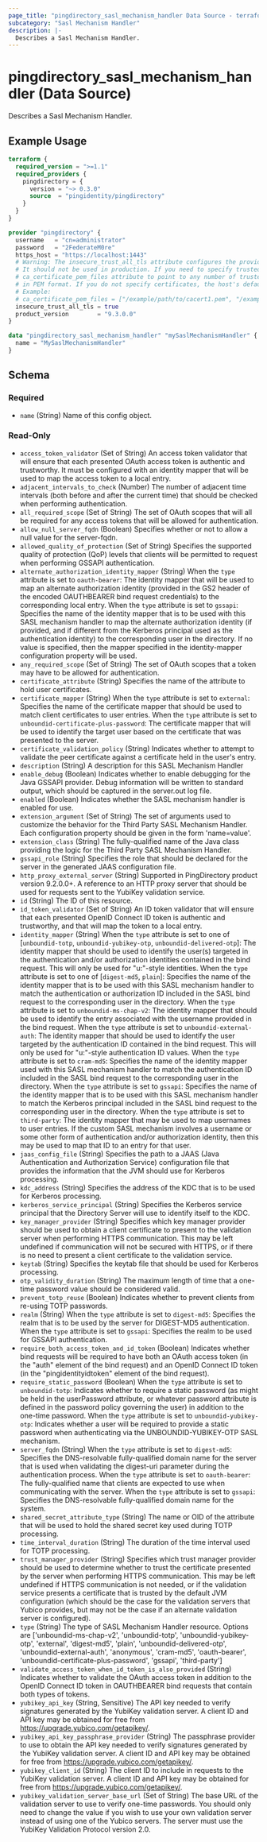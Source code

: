 ```yaml
---
page_title: "pingdirectory_sasl_mechanism_handler Data Source - terraform-provider-pingdirectory"
subcategory: "Sasl Mechanism Handler"
description: |-
  Describes a Sasl Mechanism Handler.
---
```


# pingdirectory_sasl_mechanism_handler (Data Source)

Describes a Sasl Mechanism Handler.

## Example Usage

```terraform
terraform {
  required_version = ">=1.1"
  required_providers {
    pingdirectory = {
      version = "~> 0.3.0"
      source  = "pingidentity/pingdirectory"
    }
  }
}

provider "pingdirectory" {
  username   = "cn=administrator"
  password   = "2FederateM0re"
  https_host = "https://localhost:1443"
  # Warning: The insecure_trust_all_tls attribute configures the provider to trust any certificate presented by the PingDirectory server.
  # It should not be used in production. If you need to specify trusted CA certificates, use the
  # ca_certificate_pem_files attribute to point to any number of trusted CA certificate files
  # in PEM format. If you do not specify certificates, the host's default root CA set will be used.
  # Example:
  # ca_certificate_pem_files = ["/example/path/to/cacert1.pem", "/example/path/to/cacert2.pem"]
  insecure_trust_all_tls = true
  product_version        = "9.3.0.0"
}

data "pingdirectory_sasl_mechanism_handler" "mySaslMechanismHandler" {
  name = "MySaslMechanismHandler"
}
```

<!-- schema generated by tfplugindocs -->
## Schema

### Required

- `name` (String) Name of this config object.

### Read-Only

- `access_token_validator` (Set of String) An access token validator that will ensure that each presented OAuth access token is authentic and trustworthy. It must be configured with an identity mapper that will be used to map the access token to a local entry.
- `adjacent_intervals_to_check` (Number) The number of adjacent time intervals (both before and after the current time) that should be checked when performing authentication.
- `all_required_scope` (Set of String) The set of OAuth scopes that will all be required for any access tokens that will be allowed for authentication.
- `allow_null_server_fqdn` (Boolean) Specifies whether or not to allow a null value for the server-fqdn.
- `allowed_quality_of_protection` (Set of String) Specifies the supported quality of protection (QoP) levels that clients will be permitted to request when performing GSSAPI authentication.
- `alternate_authorization_identity_mapper` (String) When the `type` attribute is set to `oauth-bearer`: The identity mapper that will be used to map an alternate authorization identity (provided in the GS2 header of the encoded OAUTHBEARER bind request credentials) to the corresponding local entry. When the `type` attribute is set to `gssapi`: Specifies the name of the identity mapper that is to be used with this SASL mechanism handler to map the alternate authorization identity (if provided, and if different from the Kerberos principal used as the authentication identity) to the corresponding user in the directory. If no value is specified, then the mapper specified in the identity-mapper configuration property will be used.
- `any_required_scope` (Set of String) The set of OAuth scopes that a token may have to be allowed for authentication.
- `certificate_attribute` (String) Specifies the name of the attribute to hold user certificates.
- `certificate_mapper` (String) When the `type` attribute is set to `external`: Specifies the name of the certificate mapper that should be used to match client certificates to user entries. When the `type` attribute is set to `unboundid-certificate-plus-password`: The certificate mapper that will be used to identify the target user based on the certificate that was presented to the server.
- `certificate_validation_policy` (String) Indicates whether to attempt to validate the peer certificate against a certificate held in the user's entry.
- `description` (String) A description for this SASL Mechanism Handler
- `enable_debug` (Boolean) Indicates whether to enable debugging for the Java GSSAPI provider. Debug information will be written to standard output, which should be captured in the server.out log file.
- `enabled` (Boolean) Indicates whether the SASL mechanism handler is enabled for use.
- `extension_argument` (Set of String) The set of arguments used to customize the behavior for the Third Party SASL Mechanism Handler. Each configuration property should be given in the form 'name=value'.
- `extension_class` (String) The fully-qualified name of the Java class providing the logic for the Third Party SASL Mechanism Handler.
- `gssapi_role` (String) Specifies the role that should be declared for the server in the generated JAAS configuration file.
- `http_proxy_external_server` (String) Supported in PingDirectory product version 9.2.0.0+. A reference to an HTTP proxy server that should be used for requests sent to the YubiKey validation service.
- `id` (String) The ID of this resource.
- `id_token_validator` (Set of String) An ID token validator that will ensure that each presented OpenID Connect ID token is authentic and trustworthy, and that will map the token to a local entry.
- `identity_mapper` (String) When the `type` attribute is set to one of [`unboundid-totp`, `unboundid-yubikey-otp`, `unboundid-delivered-otp`]: The identity mapper that should be used to identify the user(s) targeted in the authentication and/or authorization identities contained in the bind request. This will only be used for "u:"-style identities. When the `type` attribute is set to one of [`digest-md5`, `plain`]: Specifies the name of the identity mapper that is to be used with this SASL mechanism handler to match the authentication or authorization ID included in the SASL bind request to the corresponding user in the directory. When the `type` attribute is set to `unboundid-ms-chap-v2`: The identity mapper that should be used to identify the entry associated with the username provided in the bind request. When the `type` attribute is set to `unboundid-external-auth`: The identity mapper that should be used to identify the user targeted by the authentication ID contained in the bind request. This will only be used for "u:"-style authentication ID values. When the `type` attribute is set to `cram-md5`: Specifies the name of the identity mapper used with this SASL mechanism handler to match the authentication ID included in the SASL bind request to the corresponding user in the directory. When the `type` attribute is set to `gssapi`: Specifies the name of the identity mapper that is to be used with this SASL mechanism handler to match the Kerberos principal included in the SASL bind request to the corresponding user in the directory. When the `type` attribute is set to `third-party`: The identity mapper that may be used to map usernames to user entries. If the custom SASL mechanism involves a username or some other form of authentication and/or authorization identity, then this may be used to map that ID to an entry for that user.
- `jaas_config_file` (String) Specifies the path to a JAAS (Java Authentication and Authorization Service) configuration file that provides the information that the JVM should use for Kerberos processing.
- `kdc_address` (String) Specifies the address of the KDC that is to be used for Kerberos processing.
- `kerberos_service_principal` (String) Specifies the Kerberos service principal that the Directory Server will use to identify itself to the KDC.
- `key_manager_provider` (String) Specifies which key manager provider should be used to obtain a client certificate to present to the validation server when performing HTTPS communication. This may be left undefined if communication will not be secured with HTTPS, or if there is no need to present a client certificate to the validation service.
- `keytab` (String) Specifies the keytab file that should be used for Kerberos processing.
- `otp_validity_duration` (String) The maximum length of time that a one-time password value should be considered valid.
- `prevent_totp_reuse` (Boolean) Indicates whether to prevent clients from re-using TOTP passwords.
- `realm` (String) When the `type` attribute is set to `digest-md5`: Specifies the realm that is to be used by the server for DIGEST-MD5 authentication. When the `type` attribute is set to `gssapi`: Specifies the realm to be used for GSSAPI authentication.
- `require_both_access_token_and_id_token` (Boolean) Indicates whether bind requests will be required to have both an OAuth access token (in the "auth" element of the bind request) and an OpenID Connect ID token (in the "pingidentityidtoken" element of the bind request).
- `require_static_password` (Boolean) When the `type` attribute is set to `unboundid-totp`: Indicates whether to require a static password (as might be held in the userPassword attribute, or whatever password attribute is defined in the password policy governing the user) in addition to the one-time password. When the `type` attribute is set to `unboundid-yubikey-otp`: Indicates whether a user will be required to provide a static password when authenticating via the UNBOUNDID-YUBIKEY-OTP SASL mechanism.
- `server_fqdn` (String) When the `type` attribute is set to `digest-md5`: Specifies the DNS-resolvable fully-qualified domain name for the server that is used when validating the digest-uri parameter during the authentication process. When the `type` attribute is set to `oauth-bearer`: The fully-qualified name that clients are expected to use when communicating with the server. When the `type` attribute is set to `gssapi`: Specifies the DNS-resolvable fully-qualified domain name for the system.
- `shared_secret_attribute_type` (String) The name or OID of the attribute that will be used to hold the shared secret key used during TOTP processing.
- `time_interval_duration` (String) The duration of the time interval used for TOTP processing.
- `trust_manager_provider` (String) Specifies which trust manager provider should be used to determine whether to trust the certificate presented by the server when performing HTTPS communication. This may be left undefined if HTTPS communication is not needed, or if the validation service presents a certificate that is trusted by the default JVM configuration (which should be the case for the validation servers that Yubico provides, but may not be the case if an alternate validation server is configured).
- `type` (String) The type of SASL Mechanism Handler resource. Options are ['unboundid-ms-chap-v2', 'unboundid-totp', 'unboundid-yubikey-otp', 'external', 'digest-md5', 'plain', 'unboundid-delivered-otp', 'unboundid-external-auth', 'anonymous', 'cram-md5', 'oauth-bearer', 'unboundid-certificate-plus-password', 'gssapi', 'third-party']
- `validate_access_token_when_id_token_is_also_provided` (String) Indicates whether to validate the OAuth access token in addition to the OpenID Connect ID token in OAUTHBEARER bind requests that contain both types of tokens.
- `yubikey_api_key` (String, Sensitive) The API key needed to verify signatures generated by the YubiKey validation server. A client ID and API key may be obtained for free from https://upgrade.yubico.com/getapikey/.
- `yubikey_api_key_passphrase_provider` (String) The passphrase provider to use to obtain the API key needed to verify signatures generated by the YubiKey validation server. A client ID and API key may be obtained for free from https://upgrade.yubico.com/getapikey/.
- `yubikey_client_id` (String) The client ID to include in requests to the YubiKey validation server. A client ID and API key may be obtained for free from https://upgrade.yubico.com/getapikey/.
- `yubikey_validation_server_base_url` (Set of String) The base URL of the validation server to use to verify one-time passwords. You should only need to change the value if you wish to use your own validation server instead of using one of the Yubico servers. The server must use the YubiKey Validation Protocol version 2.0.

